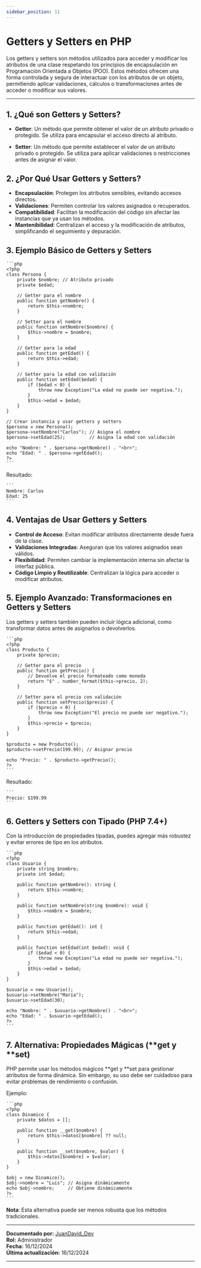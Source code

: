 ```yaml
---
sidebar_position: 11
---
```


# Getters y Setters en PHP

Los getters y setters son métodos utilizados para acceder y modificar los atributos de una clase respetando los principios de encapsulación en Programación Orientada a Objetos (POO). Estos métodos ofrecen una forma controlada y segura de interactuar con los atributos de un objeto, permitiendo aplicar validaciones, cálculos o transformaciones antes de acceder o modificar sus valores.

---

## 1. ¿Qué son Getters y Setters?

-   **Getter**: Un método que permite obtener el valor de un atributo privado o protegido.
    Se utiliza para encapsular el acceso directo al atributo.

-   **Setter**: Un método que permite establecer el valor de un atributo privado o protegido.
    Se utiliza para aplicar validaciones o restricciones antes de asignar el valor.

## 2. ¿Por Qué Usar Getters y Setters?

-   **Encapsulación**: Protegen los atributos sensibles, evitando accesos directos.
-   **Validaciones**: Permiten controlar los valores asignados o recuperados.
-   **Compatibilidad**: Facilitan la modificación del código sin afectar las instancias que ya usan los métodos.
-   **Mantenibilidad**: Centralizan el acceso y la modificación de atributos, simplificando el seguimiento y depuración.

## 3. Ejemplo Básico de Getters y Setters

    ```php
    <?php
    class Persona {
        private $nombre; // Atributo privado
        private $edad;

        // Getter para el nombre
        public function getNombre() {
            return $this->nombre;
        }

        // Setter para el nombre
        public function setNombre($nombre) {
            $this->nombre = $nombre;
        }

        // Getter para la edad
        public function getEdad() {
            return $this->edad;
        }

        // Setter para la edad con validación
        public function setEdad($edad) {
            if ($edad < 0) {
                throw new Exception("La edad no puede ser negativa.");
            }
            $this->edad = $edad;
        }
    }

    // Crear instancia y usar getters y setters
    $persona = new Persona();
    $persona->setNombre("Carlos"); // Asigna el nombre
    $persona->setEdad(25);         // Asigna la edad con validación

    echo "Nombre: " . $persona->getNombre() . "<br>";
    echo "Edad: " . $persona->getEdad();
    ?>
    ```

Resultado:

    ```
    Nombre: Carlos
    Edad: 25
    ```

## 4. Ventajas de Usar Getters y Setters

-   **Control de Acceso**: Evitan modificar atributos directamente desde fuera de la clase.
-   **Validaciones Integradas**: Aseguran que los valores asignados sean válidos.
-   **Flexibilidad**: Permiten cambiar la implementación interna sin afectar la interfaz pública.
-   **Código Limpio y Reutilizable**: Centralizan la lógica para acceder o modificar atributos.

## 5. Ejemplo Avanzado: Transformaciones en Getters y Setters

Los getters y setters también pueden incluir lógica adicional, como transformar datos antes de asignarlos o devolverlos.

    ```php
    <?php
    class Producto {
        private $precio;

        // Getter para el precio
        public function getPrecio() {
            // Devuelve el precio formateado como moneda
            return "$" . number_format($this->precio, 2);
        }

        // Setter para el precio con validación
        public function setPrecio($precio) {
            if ($precio < 0) {
                throw new Exception("El precio no puede ser negativo.");
            }
            $this->precio = $precio;
        }
    }

    $producto = new Producto();
    $producto->setPrecio(199.99); // Asignar precio

    echo "Precio: " . $producto->getPrecio();
    ?>
    ```

Resultado:

    ```
    Precio: $199.99
    ```

## 6. Getters y Setters con Tipado (PHP 7.4+)

Con la introducción de propiedades tipadas, puedes agregar más robustez y evitar errores de tipo en los atributos.

    ```php
    <?php
    class Usuario {
        private string $nombre;
        private int $edad;

        public function getNombre(): string {
            return $this->nombre;
        }

        public function setNombre(string $nombre): void {
            $this->nombre = $nombre;
        }

        public function getEdad(): int {
            return $this->edad;
        }

        public function setEdad(int $edad): void {
            if ($edad < 0) {
                throw new Exception("La edad no puede ser negativa.");
            }
            $this->edad = $edad;
        }
    }

    $usuario = new Usuario();
    $usuario->setNombre("María");
    $usuario->setEdad(30);

    echo "Nombre: " . $usuario->getNombre() . "<br>";
    echo "Edad: " . $usuario->getEdad();
    ?>
    ```

## 7. Alternativa: Propiedades Mágicas (**get y **set)

PHP permite usar los métodos mágicos **get y **set para gestionar atributos de forma dinámica. Sin embargo, su uso debe ser cuidadoso para evitar problemas de rendimiento o confusión.

Ejemplo:

    ```php
    <?php
    class Dinamico {
        private $datos = [];

        public function __get($nombre) {
            return $this->datos[$nombre] ?? null;
        }

        public function __set($nombre, $valor) {
            $this->datos[$nombre] = $valor;
        }
    }

    $obj = new Dinamico();
    $obj->nombre = "Luis"; // Asigna dinámicamente
    echo $obj->nombre;     // Obtiene dinámicamente
    ?>
    ```

**Nota**: Esta alternativa puede ser menos robusta que los métodos tradicionales.

---

**Documentado por:** [JuanDavid_Dev](https://www.youtube.com/@juandavid_dev)  
**Rol:** Administrador  
**Fecha:** 16/12/2024  
**Última actualización:** 16/12/2024

---
